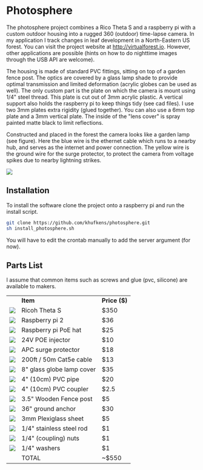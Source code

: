 # Photosphere

The photosphere project combines a Rico Theta S and a raspberry pi with a custom outdoor housing into a rugged 360 (outdoor) time-lapse camera. In my application I track changes in leaf development in a North-Eastern US forest. You can visit the project website at http://virtualforest.io. However, other applications are possible (hints on how to do nighttime images through the USB API are welcome).

The housing is made of standard PVC fittings, sitting on top of a garden fence post. The optics are covered by a glass lamp shade to provide optimal transmission and limited deformation (acrylic globes can be used as well). The only custom part is the plate on which the camera is mount using 1/4" steel thread. This plate is cut out of 3mm acrylic plastic. A vertical support also holds the raspberry pi to keep things tidy (see cad files). I use two 3mm plates extra rigidity (glued together). You can also use a 6mm top plate and a 3mm vertical plate. The inside of the "lens cover" is spray painted matte black to limit reflections.

Constructed and placed in the forest the camera looks like a garden lamp (see figure). Here the blue wire is the ethernet cable which runs to a nearby hub, and serves as the internet and power connection. The yellow wire is the ground wire for the surge protector, to protect the camera from voltage spikes due to nearby lightning strikes.

<img src="http://virtualforest.io/images/camera.jpg">

## Installation

To install the software clone the project onto a raspberry pi and run the install script.

```bash
git clone https://github.com/khufkens/photosphere.git
sh install_photosphere.sh
```
You will have to edit the crontab manually to add the server argument (for now).

## Parts List

I assume that common items such as screws and glue (pvc, silicone) are available to makers.

<table style="width:80%">
<tbody>
<tr>
<td></td>
<td><b>Item</b></td>
<td><b>Price ($)</b></td>
</tr>
<tr>
<td><img src="http://virtualforest.io/images/thetas.png"></td>
<td>Ricoh Theta S</td>
<td>$350</td>
</tr>
<tr>
<td><img src="http://virtualforest.io/images/pi.png"></td>
<td>Raspberry pi 2</td>
<td>$36</td>
</tr>
<tr>
<td><img src="http://virtualforest.io/images/ubec.png"></td>
<td>Raspberry pi PoE hat</td>
<td>$25</td>
</tr>
<tr>
<td><img src="http://virtualforest.io/images/poe.png"></td>
<td>24V POE injector</td>
<td>$10</td>
</tr>
<tr>
<td><img src="http://virtualforest.io/images/surge.png"></td>
<td>APC surge protector</td>
<td>$18</td>
</tr>
<tr>
<td><img src="http://virtualforest.io/images/cable.png"></td>
<td>200ft / 50m Cat5e cable</td>
<td>$13</td>
</tr>
<tr>
<td><img src="http://virtualforest.io/images/globe.png"></td>
<td>8" glass globe lamp cover</td>
<td>$35</td>
</tr>
<tr>
<td><img src="http://virtualforest.io/images/pipe.png"></td>
<td>4" (10cm) PVC pipe</td>
<td>$20</td>
</tr>
<tr>
<td><img src="http://virtualforest.io/images/coupler.png"></td>
<td>4" (10cm) PVC coupler</td>
<td>$2.5</td>
</tr>
<tr>
<td><img src="http://virtualforest.io/images/pole.png"></td>
<td>3.5" Wooden Fence post</td>
<td>$5</td>
</tr>
<tr>
<td><img src="http://virtualforest.io/images/spike.png"></td>
<td>36" ground anchor</td>
<td>$30</td>
</tr>
<tr>
<td><img src="http://virtualforest.io/images/plexi.png"></td>
<td> 3mm Plexiglass sheet</td>
<td>$5</td>
</tr>

<tr>
<td><img src="http://virtualforest.io/images/rod.png"></td>
<td> 1/4" stainless steel rod</td>
<td>$1</td>
</tr>


<tr>
<td><img src="http://virtualforest.io/images/nut.png"></td>
<td> 1/4" (coupling) nuts</td>
<td>$1</td>
</tr>


<tr>
<td><img src="http://virtualforest.io/images/washer.png"></td>
<td> 1/4" washers</td>
<td>$1</td>
</tr>


<tr>
<td></td>
<td>TOTAL</td>
<td>~$550</td>
</tr>
</tbody>
</table>
